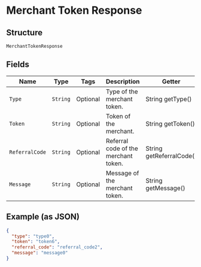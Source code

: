 
# Merchant Token Response

## Structure

`MerchantTokenResponse`

## Fields

| Name | Type | Tags | Description | Getter | Setter |
|  --- | --- | --- | --- | --- | --- |
| `Type` | `String` | Optional | Type of the merchant token. | String getType() | setType(String type) |
| `Token` | `String` | Optional | Token of the merchant. | String getToken() | setToken(String token) |
| `ReferralCode` | `String` | Optional | Referral code of the merchant token. | String getReferralCode() | setReferralCode(String referralCode) |
| `Message` | `String` | Optional | Message of the merchant token. | String getMessage() | setMessage(String message) |

## Example (as JSON)

```json
{
  "type": "type0",
  "token": "token6",
  "referral_code": "referral_code2",
  "message": "message0"
}
```

